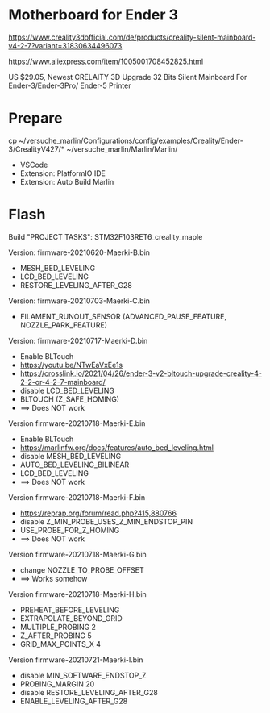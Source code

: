 # Motherboard for Ender 3

https://www.creality3dofficial.com/de/products/creality-silent-mainboard-v4-2-7?variant=31830634496073

https://www.aliexpress.com/item/1005001708452825.html

US $29.05, Newest CRELAITY 3D Upgrade 32 Bits Silent Mainboard For Ender-3/Ender-3Pro/ Ender-5 Printer

# Prepare

cp  ~/versuche_marlin/Configurations/config/examples/Creality/Ender-3/CrealityV427/* ~/versuche_marlin/Marlin/Marlin/

* VSCode
* Extension: PlatformIO IDE
* Extension: Auto Build Marlin

# Flash

Build "PROJECT TASKS": STM32F103RET6_creality_maple

Version: firmware-20210620-Maerki-B.bin
  * MESH_BED_LEVELING
  * LCD_BED_LEVELING
  * RESTORE_LEVELING_AFTER_G28

Version: firmware-20210703-Maerki-C.bin
  * FILAMENT_RUNOUT_SENSOR (ADVANCED_PAUSE_FEATURE, NOZZLE_PARK_FEATURE)

Version: firmware-20210717-Maerki-D.bin
  * Enable BLTouch
  * https://youtu.be/NTwEaVxEe1s
  * https://crosslink.io/2021/04/26/ender-3-v2-bltouch-upgrade-creality-4-2-2-or-4-2-7-mainboard/
  * disable LCD_BED_LEVELING
  * BLTOUCH (Z_SAFE_HOMING)
  * ==> Does NOT work

Version firmware-20210718-Maerki-E.bin
  * Enable BLTouch
  * https://marlinfw.org/docs/features/auto_bed_leveling.html
  * disable MESH_BED_LEVELING
  * AUTO_BED_LEVELING_BILINEAR
  * LCD_BED_LEVELING
  * ==> Does NOT work

Version firmware-20210718-Maerki-F.bin
  * https://reprap.org/forum/read.php?415,880766
  * disable Z_MIN_PROBE_USES_Z_MIN_ENDSTOP_PIN
  * USE_PROBE_FOR_Z_HOMING
  * ==> Does NOT work

Version firmware-20210718-Maerki-G.bin
  * change NOZZLE_TO_PROBE_OFFSET
  * ==> Works somehow

Version firmware-20210718-Maerki-H.bin
  * PREHEAT_BEFORE_LEVELING
  * EXTRAPOLATE_BEYOND_GRID
  * MULTIPLE_PROBING 2
  * Z_AFTER_PROBING 5
  * GRID_MAX_POINTS_X 4

Version firmware-20210721-Maerki-I.bin
  * disable MIN_SOFTWARE_ENDSTOP_Z
  * PROBING_MARGIN 20
  * disable RESTORE_LEVELING_AFTER_G28
  * ENABLE_LEVELING_AFTER_G28
